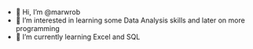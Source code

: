 - 👋 Hi, I’m @marwrob
- 👀 I’m interested in learning some Data Analysis skills and later on more programming
- 🌱 I’m currently learning Excel and SQL

<!---
marwrob/marwrob is a ✨ special ✨ repository because its `README.md` (this file) appears on your GitHub profile.
You can click the Preview link to take a look at your changes.
--->
